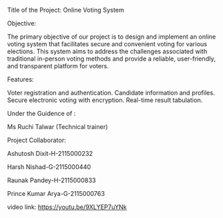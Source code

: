Title of the Project: 
Online Voting System 


Objective: 

The primary objective of our project is to design and implement an online voting system that facilitates 
secure and convenient voting for various elections. This system aims to address the challenges 
associated with traditional in-person voting methods and provide a reliable, user-friendly, and 
transparent platform for voters. 

Features: 

Voter registration and authentication. 
Candidate information and profiles. 
Secure electronic voting with encryption. 
Real-time result tabulation.

Under the Guidence of :

Ms Ruchi Talwar (Technical trainer)

Project Collaborator:

Ashutosh Dixit-H-2115000232

Harsh Nishad-G-2115000440 

Raunak Pandey-H-2115000833 

Prince Kumar Arya-G-2115000763


video link:  https://youtu.be/9XLYEP7uYNk


